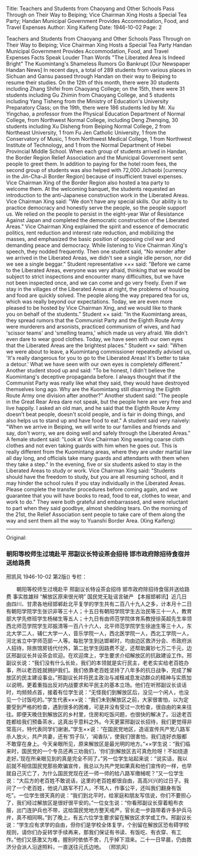 Title: Teachers and Students from Chaoyang and Other Schools Pass Through on Their Way to Beiping; Vice Chairman Xing Hosts a Special Tea Party; Handan Municipal Government Provides Accommodation, Food, and Travel Expenses
Author: Xing Kaifeng
Date: 1946-10-02
Page: 2

Teachers and Students from Chaoyang and Other Schools Pass Through on Their Way to Beiping; Vice Chairman Xing Hosts a Special Tea Party
Handan Municipal Government Provides Accommodation, Food, and Travel Expenses
Facts Speak Louder Than Words
"The Liberated Area Is Indeed Bright"
The Kuomintang's Shameless Rumors Go Bankrupt
[Our Newspaper Handan News] In recent days, a total of 289 students from various places in Sichuan and Gansu passed through Handan on their way to Beiping to resume their studies. On the 12th of this month, there were 30 students including Zhang Shifei from Chaoyang College; on the 15th, there were 31 students including Gu Zhimin from Chaoyang College, and 5 students including Yang Tisheng from the Ministry of Education's University Preparatory Class; on the 19th, there were 186 students led by Mr. Xu Yingchao, a professor from the Physical Education Department of Normal College, from Northwest Normal College, including Deng Zhenqing, 30 students including Xu Disheng from Beiping Normal College, 2 from Northeast University, 1 from Fu Jen Catholic University, 1 from the Conservatory of Music, 1 from Northwest Medical College, 1 from Northwest Institute of Technology, and 1 from the Normal Department of Hebei Provincial Middle School. When each group of students arrived in Handan, the Border Region Relief Association and the Municipal Government sent people to greet them. In addition to paying for the hotel room fees, the second group of students was also helped with 72,000 Jichaobi [currency in the Jin-Cha-Ji Border Region] because of insufficient travel expenses. Vice Chairman Xing of the Border Region also hosted a tea party to welcome them. At the welcoming banquet, the students requested an introduction to the anti-Japanese construction work in the Liberated Areas. Vice Chairman Xing said: "We don't have any special skills. Our ability is to practice democracy and honestly serve the people, so the people support us. We relied on the people to persist in the eight-year War of Resistance Against Japan and completed the democratic construction of the Liberated Areas." Vice Chairman Xing explained the spirit and essence of democratic politics, rent reduction and interest rate reduction, and mobilizing the masses, and emphasized the basic position of opposing civil war and demanding peace and democracy. While listening to Vice Chairman Xing's speech, they nodded frequently. Then one student said, "No wonder after we arrived in the Liberated Areas, we didn't see a single idle person, nor did we see a single beggar." Student representative ××× said: "Before we came to the Liberated Areas, everyone was very afraid, thinking that we would be subject to strict inspections and encounter many difficulties, but we have not been inspected once, and we can come and go very freely. Even if we stay in the villages of the Liberated Areas at night, the problems of housing and food are quickly solved. The people along the way prepared tea for us, which was really beyond our expectations. Today, we are even more pleased to be hosted by Vice Chairman Xing, and we would like to thank you on behalf of the students." Student ×× said: "In the Kuomintang areas, they spread rumors that the Communist Party and the Eighth Route Army were murderers and arsonists, practiced communism of wives, and had 'scissor teams' and 'smelling teams,' which made us very afraid. We didn't even dare to wear good clothes. Today, we have seen with our own eyes that the Liberated Areas are the brightest places." Student ×× said: "When we were about to leave, a Kuomintang commissioner repeatedly advised us, 'It's really dangerous for you to go to the Liberated Areas! It's better to take a detour.' What we have seen with our own eyes is completely different." Another student stood up and said: "To be honest, I didn't believe the Kuomintang's deceptive propaganda before. I always thought that if the Communist Party was really like what they said, they would have destroyed themselves long ago. Why are the Kuomintang still disarming the Eighth Route Army one division after another?" Another student said: "The people in the Great Rear Area dare not speak, but the people here are very free and live happily. I asked an old man, and he said that the Eighth Route Army doesn't beat people, doesn't scold people, and is fair in doing things, and also helps us to stand up and have food to eat." A student said very naively: "When we arrive in Beiping, we will write to our families and friends and say, don't worry, we are doing well and safely through the Liberated Areas." A female student said: "Look at Vice Chairman Xing wearing coarse cloth clothes and not even taking guards with him when he goes out. This is really different from the Kuomintang areas, where they are under martial law all day long, and officials take many guards and attendants with them when they take a step." In the evening, five or six students asked to stay in the Liberated Areas to study or work. Vice Chairman Xing said: "Students should have the freedom to study, but you are all resuming school, and it may hinder the school rules if you stay individually in the Liberated Areas. Please complete the transfer procedures before coming again, and we guarantee that you will have books to read, food to eat, clothes to wear, and work to do." They were both grateful and embarrassed, and were reluctant to part when they said goodbye, almost shedding tears. On the morning of the 21st, the Relief Association sent people to take care of them along the way and sent them all the way to Yuanshi Border Area.
(Xing Kaifeng)



<hr /> 

Original: 


### 朝阳等校师生过境赴平   邢副议长特设茶会招待  邯市政府除招待食宿并送给路费
邢凯风
1946-10-02
第2版()
专栏：

　　朝阳等校师生过境赴平  邢副议长特设茶会招待
    邯市政府除招待食宿并送给路费
    事实胜雄辩
    “解放区原来很光明”
    国民党无耻谣言破产
    【本报邯郸讯】近几日由四川、甘肃各地经邯郸赴北平复学的学生共有二百八十九人之多，计本月十二日有朝阳学院学生张识非等三十人；十五日有朝阳学院学生古治民等三十一人，教育部大学先修班学生杨梯生等五人；十九日有由师范学院体育系教授徐英超先生率领西北师范学院学生邓振清等一百八十六人，北平师范学院学生徐迪生等三十人，东北大学二人，辅仁大学一人，音乐学院一人，西北医学院一人，西北工学院一人，河北省立中学师范部一人等。每批学生到达邯郸时，均由边区救济分会、市政府派人招待，除旅馆房钱代付外，第二批学生因路费不足，还帮助冀钞七万二千元，边区邢副议长并设茶会欢迎。在欢迎席上，学生要求介绍解放区的抗敌建设工作。邢副议长说：“我们没有什么长处，我们的本领就是实行民主，老老实实给老百姓办事，所以老百姓就拥护我们。我们依靠老百姓坚持了八年多的抗日战争，完成了解放区的民主建设事业。”邢副议长并将民主政治与减租减息发动群众的精神与实质加以说明，更着重指出反对内战要求和平民主的基本立场。他们在听邢副议长谈话时，均频频点首，接着有位学生说：“无怪我们到解放区后，没见一个闲人，也没见一个讨饭吃的。”学生代表×××说：“我们未到解放区之前，大家很害怕，以为定要受到严格的检查，遇到很多的困难，可是并没有受过一次检查，很自由的来来往往。即便天晚住到解放区的乡村里，住房和吃饭问题，也很快的解决了。沿途老百姓都给我们预备茶水，这真出乎意料之外。今天更蒙邢副议长招待，我们更觉得非常高兴，特代表同学们谢谢。”学生××说：“在国民党地区，造谣宣传共产党八路军杀人放火，共产共妻，还有‘剪子队’，‘闻香队’，使我们很害怕，我们连好衣服都不敢穿在身上。今天亲眼所见，原来解放区是最光明的地方。”××学生说：“我们临来时，国民党的一个专员还再三劝我们，‘你们到解放区去可真危险呀！不如绕道走好。’现在所亲眼见到的真是完全不同了。”另一位学生站起来说：“说实话，我以前就不相信国民党那些欺骗宣传，我总以为共产党如果真和他们宣传的一样，也早就自己灭亡了，为什么国民党现在还一师一师的给八路军缴械呢？”又一位学生说：“大后方的老百姓不敢说话，这里的老百姓都很自由，高高兴兴的过日子。我问了一个老百姓，他说八路军不打人，不骂人，作事公平，还叫我们翻身有饭吃”。一位学生很天真的说：“我们到北平时，给家庭和朋友写信说，你们不要担心了，我们经过解放区是很好很平安的。”一位女生说：“你看邢副议长穿着粗布衣服，出门连护兵也不带，这给国民党地方整天戒严，官长走一步路带着许多护兵马弁，真不相同啊。”到了晚上，有五六位学生要求留在解放区求学或工作。邢副议长说：“学生应有求学的自由，但你们是学校全体复学，个别留在解放区恐有碍学校规则，请你们办妥转学手续再来，那我们保证有书读、有饭吃、有衣穿、有工作。”他们又感激又为难，握别时依依不舍，几乎掉下泪来。二十一日早晨，仍由救济分会派人沿途照料，一直送往元氏边地。
                                                （邢凯风）

